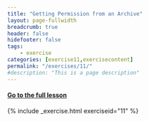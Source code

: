 ```yaml
---
title: "Getting Permission from an Archive"
layout: page-fullwidth
breadcrumb: true
header: false
hidefooter: false
tags:
    - exercise
categories: [exercise11,exercisecontent]
permalink: "/exercises/11/"
#description: "This is a page description"
---
```


<h4><a href="{{ site.url }}{{ site.baseurl }}/modules/3/c">Go to the full lesson</a></h4>
{% include _exercise.html exerciseid="11" %}
